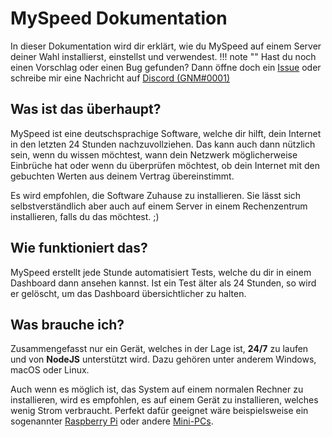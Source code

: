 # MySpeed Dokumentation
In dieser Dokumentation wird dir erklärt, wie du MySpeed auf einem Server deiner Wahl installierst, einstellst und verwendest.
!!! note "" 
    Hast du noch einen Vorschlag oder einen Bug gefunden? Dann öffne doch ein [Issue](https://github.com/gnmyt/myspeed/issues) oder schreibe mir eine Nachricht auf [Discord (GNM#0001)](https://discord.com/users/386242172632170496)

## Was ist das überhaupt?
MySpeed ist eine deutschsprachige Software, welche dir hilft, dein Internet in den letzten 24 Stunden nachzuvollziehen. Das kann auch dann nützlich sein, wenn du wissen möchtest, wann dein Netzwerk möglicherweise Einbrüche hat oder wenn du überprüfen möchtest, ob dein Internet mit den gebuchten Werten aus deinem Vertrag übereinstimmt.

Es wird empfohlen, die Software Zuhause zu installieren. Sie lässt sich selbstverständlich aber auch auf einem Server in einem Rechenzentrum installieren, falls du das möchtest. ;)

## Wie funktioniert das?
MySpeed erstellt jede Stunde automatisiert Tests, welche du dir in einem Dashboard dann ansehen kannst. Ist ein Test älter als 24 Stunden, so wird er gelöscht, um das Dashboard übersichtlicher zu halten.

## Was brauche ich?
Zusammengefasst nur ein Gerät, welches in der Lage ist, **24/7** zu laufen und von **NodeJS** unterstützt wird. Dazu gehören unter anderem Windows, macOS oder Linux.

Auch wenn es möglich ist, das System auf einem normalen Rechner zu installieren, wird es empfohlen, es auf einem Gerät zu installieren, welches wenig Strom verbraucht. Perfekt dafür geeignet wäre beispielsweise ein sogenannter [Raspberry Pi](https://www.raspberrypi.com/) oder andere [Mini-PCs](https://www.amazon.de/s?k=mini+pc).